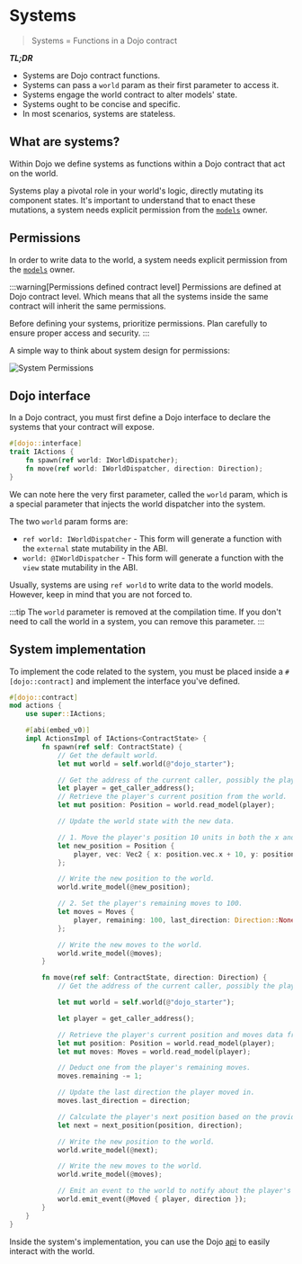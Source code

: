 # Systems

> Systems = Functions in a Dojo contract

**_TL;DR_**

-   Systems are Dojo contract functions.
-   Systems can pass a `world` param as their first parameter to access it.
-   Systems engage the world contract to alter models' state.
-   Systems ought to be concise and specific.
-   In most scenarios, systems are stateless.

## What are systems?

Within Dojo we define systems as functions within a Dojo contract that act on the world.

Systems play a pivotal role in your world's logic, directly mutating its component states. It's important to understand that to enact these mutations, a system needs explicit permission from the [`models`](/framework/models) owner.

## Permissions

In order to write data to the world, a system needs explicit permission from the [`models`](/framework/models) owner.

:::warning[Permissions defined contract level]
Permissions are defined at Dojo contract level. Which means that all the systems inside the same contract will inherit the same permissions.

Before defining your systems, prioritize permissions. Plan carefully to ensure proper access and security.
:::

A simple way to think about system design for permissions:

![System Permissions](/permissions.png)

## Dojo interface

In a Dojo contract, you must first define a Dojo interface to declare the systems that your contract will expose.

```rust
#[dojo::interface]
trait IActions {
    fn spawn(ref world: IWorldDispatcher);
    fn move(ref world: IWorldDispatcher, direction: Direction);
}
```

We can note here the very first parameter, called the `world` param, which is a special parameter that injects the world dispatcher into the system.

The two `world` param forms are:

-   `ref world: IWorldDispatcher` - This form will generate a function with the `external` state mutability in the ABI.
-   `world: @IWorldDispatcher` - This form will generate a function with the `view` state mutability in the ABI.

Usually, systems are using `ref world` to write data to the world models. However, keep in mind that you are not forced to.

:::tip
The `world` parameter is removed at the compilation time. If you don't need to call the world in a system, you can remove this parameter.
:::

## System implementation

To implement the code related to the system, you must be placed inside a `#[dojo::contract]` and implement the interface you've defined.

```rust
#[dojo::contract]
mod actions {
    use super::IActions;

    #[abi(embed_v0)]
    impl ActionsImpl of IActions<ContractState> {
        fn spawn(ref self: ContractState) {
            // Get the default world.
            let mut world = self.world(@"dojo_starter");

            // Get the address of the current caller, possibly the player's address.
            let player = get_caller_address();
            // Retrieve the player's current position from the world.
            let mut position: Position = world.read_model(player);

            // Update the world state with the new data.

            // 1. Move the player's position 10 units in both the x and y direction.
            let new_position = Position {
                player, vec: Vec2 { x: position.vec.x + 10, y: position.vec.y + 10 }
            };

            // Write the new position to the world.
            world.write_model(@new_position);

            // 2. Set the player's remaining moves to 100.
            let moves = Moves {
                player, remaining: 100, last_direction: Direction::None(()), can_move: true
            };

            // Write the new moves to the world.
            world.write_model(@moves);
        }

        fn move(ref self: ContractState, direction: Direction) {
            // Get the address of the current caller, possibly the player's address.

            let mut world = self.world(@"dojo_starter");

            let player = get_caller_address();

            // Retrieve the player's current position and moves data from the world.
            let mut position: Position = world.read_model(player);
            let mut moves: Moves = world.read_model(player);

            // Deduct one from the player's remaining moves.
            moves.remaining -= 1;

            // Update the last direction the player moved in.
            moves.last_direction = direction;

            // Calculate the player's next position based on the provided direction.
            let next = next_position(position, direction);

            // Write the new position to the world.
            world.write_model(@next);

            // Write the new moves to the world.
            world.write_model(@moves);

            // Emit an event to the world to notify about the player's move.
            world.emit_event(@Moved { player, direction });
        }
    }
}
```

Inside the system's implementation, you can use the Dojo [api](/framework/contracts/world/api) to easily interact with the world.
